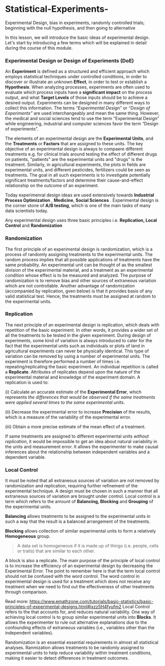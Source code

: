# Statistical-Experiments-
Experimental Design, bias in experiments, randomly controlled trials; beginning with the null hypothesis, and then going to alternative

In this lesson, we will introduce the basic ideas of experimental design. Let's start by introducing a few terms which will be explained in detail during the course of this module. 

### Experimental Design or Design of Experiments (DoE)

An **Experiment** is defined as a structured and efficient approach which employs statistical techniques  under controlled conditions, in order to discover or illustrate an unknown **Effect**, in order to test or establish a **Hypothesis**. 
When analyzing processes, experiments are often used to evaluate which process inputs have a **significant impact** on the process output, and what **Target Levels** of those inputs should be to achieve a desired output. Experiments can be designed in many different ways to collect this information. The terms *“Experimental Design”* or *“Design of Experiments”* are used interchangeably and mean the same thing. However, the medical and social sciences tend to use the term “Experimental Design” while engineering, industrial and computer sciences favor the term “Design of experiments”.

The elements of an experimental design are the **Experimental Units**, and the **Treatments** or **Factors** that are assigned to these units. The key objective of an experimental design is always to compaere different treatments e.g. for clinical trials around testing the effect of different drugs on patients, "patients" are the experimental units and "drugs" is the treatment. Similarly, in agricultural experiments, the plots in fields are experimental units, and different pesticides, fertilizers could be seen as treatments. The goal in all such experiments is to investigate potentially significant treatments/factors and determine their cause-and-effect relationship on the outcome of an experiment. 

Today experimenral design ideas are used extensively towards **Industrial Process Optimization** , **Medicine**, **Social Sciences** . Experimental design is the corner stone of **A/B testing**, which is one of the main tasks of many data scientists today.

Any experimental design uses three basic principles i.e. **Replication, Local Control** and **Randomization**

### Randomization 
The first principle of an experimental design is randomization, which is a process of randomly assigning treatments to the experimental units. The random process implies that all possible applications of treatments have the same probability. An experimental unit can be thought of as the smallest division of the experimental material, and a treatment as an experimental condition whose effect is to be measured and analyzed. The purpose of randomization is to remove bias and other sources of extraneous variation which are not controllable. Another advantage of randomization (accompanied by replication, gven below) is that it provides basis of any valid statistical test. Hence, the treatments must be assigned at random to the experimental units. 

### Replication 
The next principle of an experimental design is replication, which deals with repetition of the basic experiment. In other words, it provides a wider set of all the treatments to be tested in the given experiment. During design of experiments, some kind of variation is always introduced to cater for the fact that the experimental units such as individuals or plots of land in agricultural experiments can never be physically identical. This type of variation can be removed by using a number of experimental units. The experiment is therefore performed a number of times i.e. repeating/replicating the basic experiment. An individual repetition is called a **Replicate**. Attributes of replicates depend upon the nature of the experimental material and knowledge of the experiment domain. A replication is used to:

(i) Calculate an accurate estimate of the **Experimental Error**, which represents *the differences that would be observed if the same treatments were applied several times to the same experimental units*.

(ii) Decrease the experimental error to increase **Precision** of the results, which is a measure of the variability of the experimental error.

(iii) Obtain a more precise estimate of the mean effect of a treatment. 

If same treatments are assigned to different experimental units *without replication*, it would be impossible to get an idea about natural variability in the units and measurement error.  It allows the experimenter to make causal inferences about the relationship between independent variables and a dependent variable.

### Local Control
It must be noted that all extraneous sources of variation are not removed by randomization and replication, requiring further refinement of the experimental technique. A design must be chosen in such a manner that all extraneous sources of variation are brought under control. Local control is a term which refers to the amount of **Balancing, Blocking** and **Grouping** of the experimental units. 

**Balancing** allows treatments to be assigned to the experimental units in such a way that the result is a balanced arrangement of the treatments. 

**Blocking** allows collection of similar experimental units to form a relatively **Homogeneous** group.
> A data set is homogeneous if it is made up of things (i.e. people, cells or traits) that are similar to each other.

A block is also a replicate. The main purpose of the principle of local control is to increase the efficiency of an experimental design by decreasing the Experimental Error. The point to remember here is that the term local control should not be confused with the word control. The word control in experimental design is used for a treatment which does not receive any treatment when we need to find out the effectiveness of other treatments through comparison.


Read more: https://www.emathzone.com/tutorials/basic-statistics/basic-principles-of-experimental-designs.html#ixzz5H4fyufm2
Local Control refers to the that accounts for, and reduces natural variability. One way of achieving local control is to group similar experimental units into **Blocks**. It allows the experimenter to rule out alternative explanations due to the confounding effects of extraneous variables (i.e., variables other than the independent variables).


Randomization is an essential essential requirements in almost all statistical analyses. Ranmization allows treatments to be randomly assigned to experimental units to help reduce variability within treatment conditions, making it easier to detect differences in treatment outcomes.

